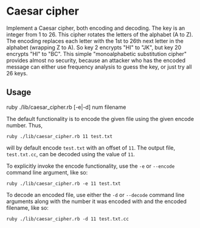 # Caesar cipher

Implement a Caesar cipher, both encoding and decoding. The key is an integer from 1 to 26. This cipher rotates the letters of the alphabet (A to Z). The encoding replaces each letter with the 1st to 26th next letter in the alphabet (wrapping Z to A). So key 2 encrypts "HI" to "JK", but key 20 encrypts "HI" to "BC". This simple "monoalphabetic substitution cipher" provides almost no security, because an attacker who has the encoded message can either use frequency analysis to guess the key, or just try all 26 keys.

## Usage

ruby ./lib/caesar_cipher.rb [-e|-d] num filename

The default functionality is to encode the given file using the given encode
number. Thus,

    ruby ./lib/caesar_cipher.rb 11 test.txt

will by default encode `test.txt` with an offset of `11`. The output file,
`test.txt.cc`, can be decoded using the value of `11`.

To explicitly invoke the encode functionality, use the `-e` or `--encode`
command line argument, like so:

    ruby ./lib/caesar_cipher.rb -e 11 test.txt

To decode an encoded file, use either the `-d` or `--decode` command line
arguments along with the number it was encoded with and the encoded filename,
like so:

    ruby ./lib/caesar_cipher.rb -d 11 test.txt.cc